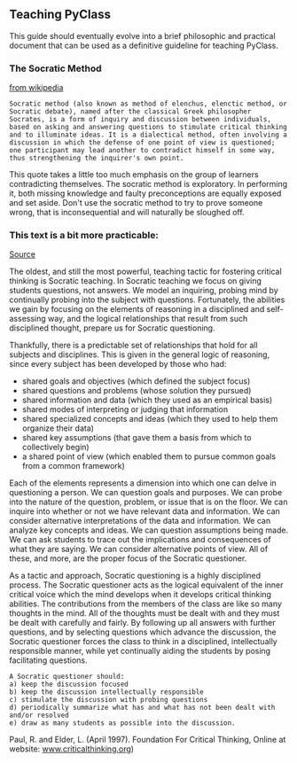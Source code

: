 
## Teaching PyClass

This guide should eventually evolve into a brief philosophic and practical document that can be used as a definitive guideline for teaching PyClass.


### The Socratic Method
[from wikipedia](https://en.wikipedia.org/wiki/Socratic_method)


```Socratic method (also known as method of elenchus, elenctic method, or Socratic debate), named after the classical Greek philosopher Socrates, is a form of inquiry and discussion between individuals, based on asking and answering questions to stimulate critical thinking and to illuminate ideas. It is a dialectical method, often involving a discussion in which the defense of one point of view is questioned; one participant may lead another to contradict himself in some way, thus strengthening the inquirer's own point.```

This quote takes a little too much emphasis on the group of learners contradicting themselves.  The socratic method is exploratory. In performing it, both missing knowledge and faulty preconceptions are equally exposed and set aside.  Don't use the socratic method to try to prove someone wrong, that is inconsequential and will naturally be sloughed off.

### This text is a bit more practicable: 

[Source](http://www.criticalthinking.org/pages/socratic-teaching/606)


The oldest, and still the most powerful, teaching tactic for fostering critical thinking is Socratic teaching. In Socratic teaching we focus on giving students questions, not answers. We model an inquiring, probing mind by continually probing into the subject with questions. Fortunately, the abilities we gain by focusing on the elements of reasoning in a disciplined and self-assessing way, and the logical relationships that result from such disciplined thought, prepare us for Socratic questioning.

Thankfully, there is a predictable set of relationships that hold for all subjects and disciplines. This is given in the general logic of reasoning, since every subject has been developed by those who had:

* shared goals and objectives (which defined the subject focus)
* shared questions and problems (whose solution they pursued)
* shared information and data (which they used as an empirical basis)
* shared modes of interpreting or judging that information
* shared specialized concepts and ideas (which they used to help them organize their data)
* shared key assumptions (that gave them a basis from which to collectively begin)
* a shared point of view (which enabled them to pursue common goals from a common framework)

Each of the elements represents a dimension into which one can delve in questioning a person. We can question goals and purposes. We can probe into the nature of the question, problem, or issue that is on the floor. We can inquire into whether or not we have relevant data and information. We can consider alternative interpretations of the data and information. We can analyze key concepts and ideas. We can question assumptions being made. We can ask students to trace out the implications and consequences of what they are saying. We can consider alternative points of view. All of these, and more, are the proper focus of the Socratic questioner.

As a tactic and approach, Socratic questioning is a highly disciplined process. The Socratic questioner acts as the logical equivalent of the inner critical voice which the mind develops when it develops critical thinking abilities. The contributions from the members of the class are like so many thoughts in the mind. All of the thoughts must be dealt with and they must be dealt with carefully and fairly. By following up all answers with further questions, and by selecting questions which advance the discussion, the Socratic questioner forces the class to think in a disciplined, intellectually responsible manner, while yet continually aiding the students by posing facilitating questions.

```
A Socratic questioner should: 
a) keep the discussion focused
b) keep the discussion intellectually responsible
c) stimulate the discussion with probing questions
d) periodically summarize what has and what has not been dealt with and/or resolved
e) draw as many students as possible into the discussion.
```
Paul, R. and Elder, L. (April 1997). Foundation For Critical Thinking,
Online at website: www.criticalthinking.org)



